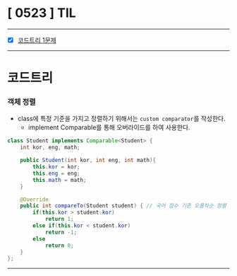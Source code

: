 # [ 0523 ] TIL

---

- [x] [코드트리 1문제](https://github.com/KMGeon/codetree-TILs/tree/main/240523/%EC%82%AC%EB%8A%94%20%EC%A7%80%EC%97%AD)

---

# 코드트리

### 객체 정렬
- class에 특정 기준을 가지고 정렬하기 위해서는 `custom comparator`를 작성한다.
    - implement Comparable<Class>를 통해 오버라이드를 하여 사용한다.

```java
class Student implements Comparable<Student> {
    int kor, eng, math;

    public Student(int kor, int eng, int math){
        this.kor = kor;
        this.eng = eng;
        this.math = math;
    }

    @Override
    public int compareTo(Student student) { // 국어 점수 기준 오름차순 정렬
        if(this.kor > student.kor)
            return 1;
        else if(this.kor < student.kor)
            return -1;
        else
            return 0;
    }
};
```

---
